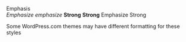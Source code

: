 Emphasis	
*Emphasize* _emphasize_
**Strong** __Strong__
Emphasize
Strong
 

Some WordPress.com themes may have different formatting for these styles
